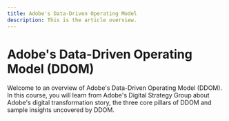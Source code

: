 ```yaml
---
title: Adobe's Data-Driven Operating Model
description: This is the article overview.
---
```


# Adobe's Data-Driven Operating Model (DDOM)

Welcome to an overview of Adobe's Data-Driven Operating Model (DDOM). In this course, you will learn from Adobe's Digital Strategy Group about Adobe's digital transformation story, the three core pillars of DDOM and sample insights uncovered by DDOM.  

<!--
This is the landing page of the user guide. It should be the first list item in the TOC.md file.

See other user landing pages to get ideas.
-->
